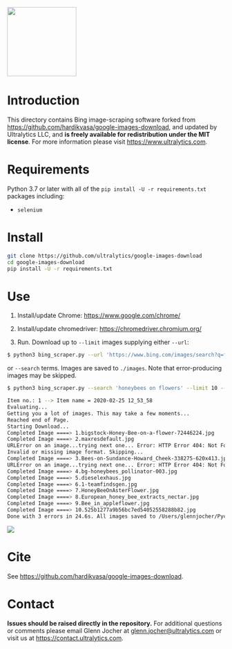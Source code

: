  <img src="https://storage.googleapis.com/ultralytics/logo/logoname1000.png" width="160">

# Introduction

This directory contains Bing image-scraping software forked from https://github.com/hardikvasa/google-images-download, and updated by Ultralytics LLC, and **is freely available for redistribution under the MIT license**. For more information please visit https://www.ultralytics.com.

# Requirements

Python 3.7 or later with all of the `pip install -U -r requirements.txt` packages including:
- `selenium`

# Install
```bash
git clone https://github.com/ultralytics/google-images-download
cd google-images-download
pip install -U -r requirements.txt
```

# Use

1. Install/update Chrome: https://www.google.com/chrome/

2. Install/update chromedriver: https://chromedriver.chromium.org/

3. Run. Download up to `--limit` images supplying either `--url`:
 ```bash
$ python3 bing_scraper.py --url 'https://www.bing.com/images/search?q=flowers' --limit 10 --chromedriver /Users/glennjocher/Downloads/chromedriver
```

or `--search` terms. Images are saved to `./images`. Note that error-producing images may be skipped.
```bash
$ python3 bing_scraper.py --search 'honeybees on flowers' --limit 10 --chromedriver /Users/glennjocher/Downloads/chromedriver

Item no.: 1 --> Item name = 2020-02-25 12_53_58
Evaluating...
Getting you a lot of images. This may take a few moments...
Reached end of Page.
Starting Download...
Completed Image ====> 1.bigstock-Honey-Bee-on-a-flower-72446224.jpg
Completed Image ====> 2.maxresdefault.jpg
URLError on an image...trying next one... Error: HTTP Error 404: Not Found
Invalid or missing image format. Skipping...
Completed Image ====> 3.Bees-on-Sundance-Howard_Cheek-338275-620x413.jpg
URLError on an image...trying next one... Error: HTTP Error 404: Not Found
Completed Image ====> 4.bg-honeybees_pollinator-003.jpg
Completed Image ====> 5.dieselexhaus.jpg
Completed Image ====> 6.1-teamfindsgen.jpg
Completed Image ====> 7.HoneyBeeOnAsterFlower.jpg
Completed Image ====> 8.European_honey_bee_extracts_nectar.jpg
Completed Image ====> 9.Bee_in_appleflower.jpg
Completed Image ====> 10.525b1277a9b56bc7ed54052558288b82.jpg
Done with 3 errors in 24.6s. All images saved to /Users/glennjocher/PycharmProjects/google-images-download/images
```
<img src="https://user-images.githubusercontent.com/26833433/75287228-dcf2ca80-57ce-11ea-9557-cc13abaff453.jpg" width="">

# Cite

See https://github.com/hardikvasa/google-images-download.

# Contact

**Issues should be raised directly in the repository.** For additional questions or comments please email Glenn Jocher at glenn.jocher@ultralytics.com or visit us at https://contact.ultralytics.com.
